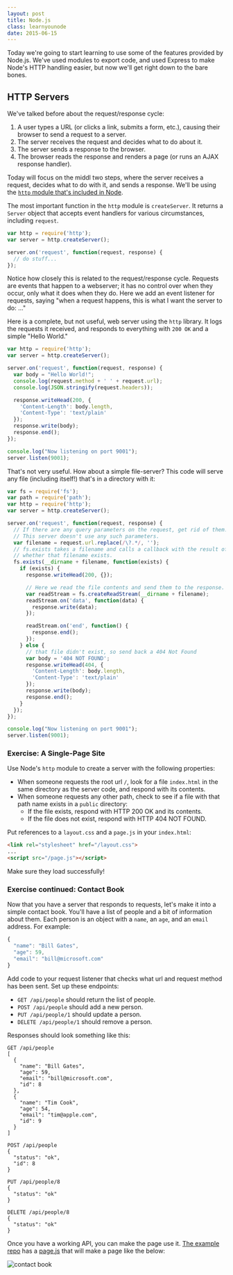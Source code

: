 ```yaml
---
layout: post
title: Node.js
class: learnyounode
date: 2015-06-15
---
```


Today we're going to start learning to use some of the features provided by Node.js. We've used modules to export code, and used Express to make Node's HTTP handling easier, but now we'll get right down to the bare bones.

## HTTP Servers

We've talked before about the request/response cycle:

1. A user types a URL (or clicks a link, submits a form, etc.), causing their browser to send a request to a server.
1. The server receives the request and decides what to do about it.
1. The server sends a response to the browser.
1. The browser reads the response and renders a page (or runs an AJAX response handler).

Today will focus on the middl two steps, where the server receives a request, decides what to do with it, and sends a response. We'll be using the [`http` module that's included in Node](https://nodejs.org/api/http.html).

The most important function in the `http` module is `createServer`. It returns a `Server` object that accepts event handlers for various circumstances, including `request`.

```JavaScript
var http = require('http');
var server = http.createServer();

server.on('request', function(request, response) {
  // do stuff...
});
```

Notice how closely this is related to the request/response cycle. Requests are events that happen to a webserver; it has no control over when they occur, only what it does when they do. Here we add an event listener for requests, saying "when a request happens, this is what I want the server to do: ..."

Here is a complete, but not useful, web server using the `http` library. It logs the requests it received, and responds to everything with `200 OK` and a simple "Hello World."

```JavaScript
var http = require('http');
var server = http.createServer();

server.on('request', function(request, response) {
  var body = "Hello World!";
  console.log(request.method + ' ' + request.url);
  console.log(JSON.stringify(request.headers));

  response.writeHead(200, {
    'Content-Length': body.length,
    'Content-Type': 'text/plain'
  });
  response.write(body);
  response.end();
});

console.log("Now listening on port 9001");
server.listen(9001);
```

That's not very useful. How about a simple file-server? This code will serve any file (including itself!) that's in a directory with it:

```JavaScript
var fs = require('fs');
var path = require('path');
var http = require('http');
var server = http.createServer();

server.on('request', function(request, response) {
  // If there are any query parameters on the request, get rid of them.
  // This server doesn't use any such parameters.
  var filename = request.url.replace(/\?.*/, '');
  // fs.exists takes a filename and calls a callback with the result of
  // whether that filename exists.
  fs.exists(__dirname + filename, function(exists) {
    if (exists) {
      response.writeHead(200, {});

      // Here we read the file contents and send them to the response.
      var readStream = fs.createReadStream(__dirname + filename);
      readStream.on('data', function(data) {
        response.write(data);
      });

      readStream.on('end', function() {
        response.end();
      });
    } else {
      // that file didn't exist, so send back a 404 Not Found
      var body = '404 NOT FOUND';
      response.writeHead(404, {
        'Content-Length': body.length,
        'Content-Type': 'text/plain'
      });
      response.write(body);
      response.end();
    }
  });
});

console.log("Now listening on port 9001");
server.listen(9001);

```

### Exercise: A Single-Page Site

Use Node's `http` module to create a server with the following properties:

* When someone requests the root url `/`, look for a file `index.html` in the same directory as the server code, and respond with its contents.
* When someone requests any other path, check to see if a file with that path name exists in a `public` directory:
  * If the file exists, respond with HTTP 200 OK and its contents.
  * If the file does not exist, respond with HTTP 404 NOT FOUND.

Put references to a `layout.css` and a `page.js` in your `index.html`:

```HTML
<link rel="stylesheet" href="/layout.css">
...
<script src="/page.js"></script>
```

Make sure they load successfully!

### Exercise continued: Contact Book

Now that you have a server that responds to requests, let's make it into a simple contact book. You'll have a list of people and a bit of information about them. Each person is an object with a `name`, an `age`, and an `email` address. For example:

```JavaScript
{
  "name": "Bill Gates",
  "age": 59,
  "email": "bill@microsoft.com"
}
```

Add code to your request listener that checks what url and request method has been sent. Set up these endpoints:

* `GET /api/people` should return the list of people.
* `POST /api/people` should add a new person.
* `PUT /api/people/1` should update a person.
* `DELETE /api/people/1` should remove a person.

Responses should look something like this:

```
GET /api/people
[
  {
    "name": "Bill Gates",
    "age": 59,
    "email": "bill@microsoft.com",
    "id": 8
  },
  {
    "name": "Tim Cook",
    "age": 54,
    "email": "tim@apple.com",
    "id": 9
  }
]

POST /api/people
{
  "status": "ok",
  "id": 8
}

PUT /api/people/8
{
  "status": "ok"
}

DELETE /api/people/8
{
  "status": "ok"
}

```

Once you have a working API, you can make the page use it. [The example repo](https://github.com/portlandcodeschool-jsi/node-http-server) has a [page.js](https://github.com/portlandcodeschool-jsi/node-http-server/blob/master/public/js/page.js) that will make a page like the below:

![contact book]({{site.baseurl}}/images/00-07-01-contact-book.png)
